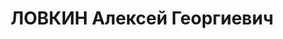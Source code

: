 ---
title: ЛОВКИН Алексей Георгиевич
description: "Род. в 1896, г. Одесса. \n  Приговор: 31.12.1937 – 10 лет ИТЛ"
---